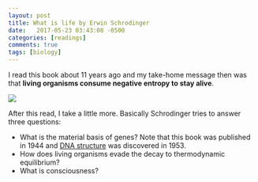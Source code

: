 ```yaml
---
layout: post
title: What is life by Erwin Schrodinger
date:   2017-05-23 03:43:08 -0500
categories: [readings]
comments: true
tags: [biology]
---
```


I read this book about 11 years ago and my take-home message then was
that **living organisms consume negative entropy to stay alive**.

<a target="_blank"  href="https://www.amazon.com/gp/product/1107604664/ref=as_li_tl?ie=UTF8&camp=1789&creative=9325&creativeASIN=1107604664&linkCode=as2&tag=nosarthur2016-20&linkId=3a9b6fb14edc78989619cae784fb7b11"><img border="0" src="//ws-na.amazon-adsystem.com/widgets/q?_encoding=UTF8&MarketPlace=US&ASIN=1107604664&ServiceVersion=20070822&ID=AsinImage&WS=1&Format=_SL250_&tag=nosarthur2016-20" ></a><img src="//ir-na.amazon-adsystem.com/e/ir?t=nosarthur2016-20&l=am2&o=1&a=1107604664" width="1" height="1" border="0" alt="" style="border:none !important; margin:0px !important;" />

After this read, I take a little more. Basically Schrodinger tries to answer three questions:

* What is the material basis of genes? Note that this book was published in 1944 and [DNA structure](https://en.wikipedia.org/wiki/DNA) was discovered in 1953.
* How does living organisms evade the decay to thermodynamic equilibrium?
* What is consciousness?

